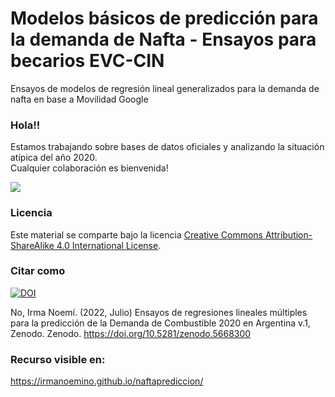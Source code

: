 # Modelos básicos de predicción para la demanda de Nafta - Ensayos para becarios EVC-CIN
Ensayos de modelos de regresión lineal generalizados para la demanda de nafta en base a Movilidad Google

### Hola!!

Estamos trabajando sobre bases de datos oficiales y analizando la situación atípica del año 2020.  
Cualquier colaboración es bienvenida!  


![ ](https://c.tenor.com/QWlkPsb7OkcAAAAC/out-of-gas-gas.gif)


### Licencia

Este material se comparte bajo la licencia [Creative Commons Attribution-ShareAlike 4.0 International License](https://creativecommons.org/licenses/by-sa/4.0/deed.es_ES).

### Citar como

[![DOI](https://zenodo.org/badge/DOI/10.5281/zenodo.5668300.svg)](https://doi.org/10.5281/zenodo.5668300)

No, Irma Noemí. (2022, Julio) Ensayos de regresiones lineales múltiples para la predicción de la Demanda de Combustible 2020 en Argentina v.1, Zenodo. Zenodo. https://doi.org/10.5281/zenodo.5668300

### Recurso visible en: 
https://irmanoemino.github.io/naftaprediccion/
